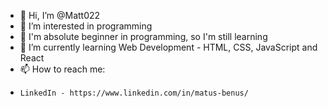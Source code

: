 - 👋 Hi, I’m @Matt022
- 👀 I’m interested in programming
- 👋 I'm absolute beginner in programming, so I'm still learning
- 🌱 I’m currently learning Web Development - HTML, CSS, JavaScript and React
- 📫 How to reach me:
-     LinkedIn - https://www.linkedin.com/in/matus-benus/

<!---
Matt022/Matt022 is a ✨ special ✨ repository because its `README.md` (this file) appears on your GitHub profile.
You can click the Preview link to take a look at your changes.
--->
